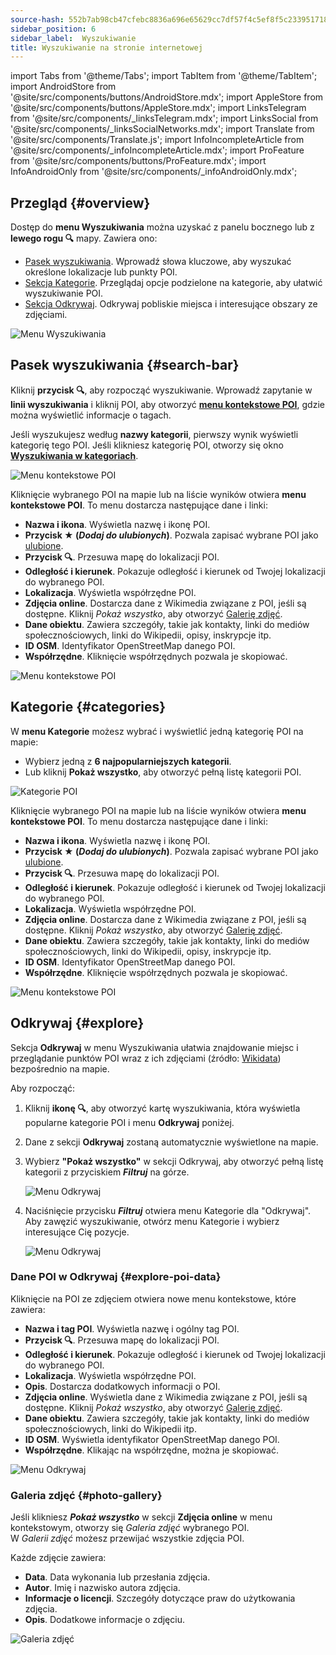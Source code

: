 ```yaml
---
source-hash: 552b7ab98cb47cfebc8836a696e65629cc7df57f4c5ef8f5c2339517189845a0
sidebar_position: 6
sidebar_label:  Wyszukiwanie
title: Wyszukiwanie na stronie internetowej
---
```

import Tabs from '@theme/Tabs';
import TabItem from '@theme/TabItem';
import AndroidStore from '@site/src/components/buttons/AndroidStore.mdx';
import AppleStore from '@site/src/components/buttons/AppleStore.mdx';
import LinksTelegram from '@site/src/components/_linksTelegram.mdx';
import LinksSocial from '@site/src/components/_linksSocialNetworks.mdx';
import Translate from '@site/src/components/Translate.js';
import InfoIncompleteArticle from '@site/src/components/_infoIncompleteArticle.mdx';
import ProFeature from '@site/src/components/buttons/ProFeature.mdx';
import InfoAndroidOnly from '@site/src/components/_infoAndroidOnly.mdx';


<InfoIncompleteArticle/>


## Przegląd {#overview}

Dostęp do **menu Wyszukiwania** można uzyskać z panelu bocznego lub z **lewego rogu 🔍** mapy. Zawiera ono:

- [Pasek wyszukiwania](#search-bar). Wprowadź słowa kluczowe, aby wyszukać określone lokalizacje lub punkty POI.  
- [Sekcja Kategorie](#categories). Przeglądaj opcje podzielone na kategorie, aby ułatwić wyszukiwanie POI.  
- [Sekcja Odkrywaj](#explore). Odkrywaj pobliskie miejsca i interesujące obszary ze zdjęciami.

![Menu Wyszukiwania](@site/static/img/web/search.png)


## Pasek wyszukiwania {#search-bar}

Kliknij **przycisk 🔍**, aby rozpocząć wyszukiwanie. Wprowadź zapytanie w **linii wyszukiwania** i kliknij POI, aby otworzyć [**menu kontekstowe POI**](#explore-poi-data), gdzie można wyświetlić informacje o tagach.

Jeśli wyszukujesz według **nazwy kategorii**, pierwszy wynik wyświetli kategorię tego POI. Jeśli klikniesz kategorię POI, otworzy się okno [**Wyszukiwania w kategoriach**](#categories).

![Menu kontekstowe POI](@site/static/img/web/context_menu_poi.png)


Kliknięcie wybranego POI na mapie lub na liście wyników otwiera **menu kontekstowe POI**. To menu dostarcza następujące dane i linki:

- **Nazwa i ikona**. Wyświetla nazwę i ikonę POI.  
- **Przycisk ★ (*Dodaj do ulubionych*)**. Pozwala zapisać wybrane POI jako [ulubione](../web/web-userdata.mdx#add--edit-favorite).  
- **Przycisk 🔍**. Przesuwa mapę do lokalizacji POI.  
- **Odległość i kierunek**. Pokazuje odległość i kierunek od Twojej lokalizacji do wybranego POI.  
- **Lokalizacja**. Wyświetla współrzędne POI.  
- **Zdjęcia online**. Dostarcza dane z Wikimedia związane z POI, jeśli są dostępne. Kliknij *Pokaż wszystko*, aby otworzyć [Galerię zdjęć](#photo-gallery).
- **Dane obiektu**. Zawiera szczegóły, takie jak kontakty, linki do mediów społecznościowych, linki do Wikipedii, opisy, inskrypcje itp.  
- **ID OSM**. Identyfikator OpenStreetMap danego POI.  
- **Współrzędne**. Kliknięcie współrzędnych pozwala je skopiować.

![Menu kontekstowe POI](@site/static/img/web/context_menu_poi_1.png)

## Kategorie {#categories}

W **menu Kategorie** możesz wybrać i wyświetlić jedną kategorię POI na mapie:

- Wybierz jedną z **6 najpopularniejszych kategorii**.  
- Lub kliknij **Pokaż wszystko**, aby otworzyć pełną listę kategorii POI.

![Kategorie POI](@site/static/img/web/categories_poi.png)

Kliknięcie wybranego POI na mapie lub na liście wyników otwiera **menu kontekstowe POI**. To menu dostarcza następujące dane i linki:

- **Nazwa i ikona**. Wyświetla nazwę i ikonę POI.  
- **Przycisk ★ (*Dodaj do ulubionych*)**. Pozwala zapisać wybrane POI jako [ulubione](../web/web-userdata.mdx#add--edit-favorite).  
- **Przycisk 🔍**. Przesuwa mapę do lokalizacji POI.  
- **Odległość i kierunek**. Pokazuje odległość i kierunek od Twojej lokalizacji do wybranego POI.  
- **Lokalizacja**. Wyświetla współrzędne POI.  
- **Zdjęcia online**. Dostarcza dane z Wikimedia związane z POI, jeśli są dostępne. Kliknij *Pokaż wszystko*, aby otworzyć [Galerię zdjęć](#photo-gallery).
- **Dane obiektu**. Zawiera szczegóły, takie jak kontakty, linki do mediów społecznościowych, linki do Wikipedii, opisy, inskrypcje itp.  
- **ID OSM**. Identyfikator OpenStreetMap danego POI.  
- **Współrzędne**. Kliknięcie współrzędnych pozwala je skopiować.

![Menu kontekstowe POI](@site/static/img/web/categories_poi_1.png)


## Odkrywaj {#explore}

Sekcja **Odkrywaj** w menu Wyszukiwania ułatwia znajdowanie miejsc i przeglądanie punktów POI wraz z ich zdjęciami (źródło: [Wikidata](https://www.wikidata.org/)) bezpośrednio na mapie.


Aby rozpocząć:

1. Kliknij **ikonę 🔍**, aby otworzyć kartę wyszukiwania, która wyświetla popularne kategorie POI i menu **Odkrywaj** poniżej.  
2. Dane z sekcji **Odkrywaj** zostaną automatycznie wyświetlone na mapie.  
3. Wybierz **"Pokaż wszystko"** w sekcji Odkrywaj, aby otworzyć pełną listę kategorii z przyciskiem ***Filtruj*** na górze.  

   ![Menu Odkrywaj](@site/static/img/web/explore.png)

4. Naciśnięcie przycisku ***Filtruj*** otwiera menu Kategorie dla "Odkrywaj". Aby zawęzić wyszukiwanie, otwórz menu Kategorie i wybierz interesujące Cię pozycje.  

   ![Menu Odkrywaj](@site/static/img/web/explore_cat.png)

### Dane POI w Odkrywaj {#explore-poi-data}

Kliknięcie na POI ze zdjęciem otwiera nowe menu kontekstowe, które zawiera:

- **Nazwa i tag POI**. Wyświetla nazwę i ogólny tag POI.  
- **Przycisk 🔍**. Przesuwa mapę do lokalizacji POI.  
- **Odległość i kierunek**. Pokazuje odległość i kierunek od Twojej lokalizacji do wybranego POI.  
- **Lokalizacja**. Wyświetla współrzędne POI.  
- **Opis**. Dostarcza dodatkowych informacji o POI.  
- **Zdjęcia online**. Wyświetla dane z Wikimedia związane z POI, jeśli są dostępne. Kliknij *Pokaż wszystko*, aby otworzyć [Galerię zdjęć](#photo-gallery).  
- **Dane obiektu**. Zawiera szczegóły, takie jak kontakty, linki do mediów społecznościowych, linki do Wikipedii itp.  
- **ID OSM**. Wyświetla identyfikator OpenStreetMap danego POI.  
- **Współrzędne**. Klikając na współrzędne, można je skopiować.

![Menu Odkrywaj](@site/static/img/web/poi_context.png)

### Galeria zdjęć {#photo-gallery}

Jeśli klikniesz ***Pokaż wszystko*** w sekcji **Zdjęcia online** w menu kontekstowym, otworzy się *Galeria zdjęć* wybranego POI.  
W *Galerii zdjęć* możesz przewijać wszystkie zdjęcia POI.  

Każde zdjęcie zawiera:

- **Data**. Data wykonania lub przesłania zdjęcia.  
- **Autor**. Imię i nazwisko autora zdjęcia.  
- **Informacje o licencji**. Szczegóły dotyczące praw do użytkowania zdjęcia.  
- **Opis**. Dodatkowe informacje o zdjęciu.

![Galeria zdjęć](@site/static/img/web/poi_photo.png)